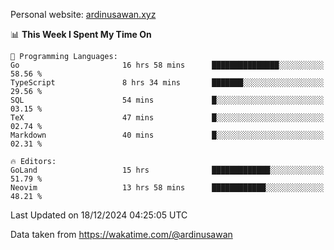Personal website: [ardinusawan.xyz](https://ardinusawan.xyz)

<!--START_SECTION:waka-->
📊 **This Week I Spent My Time On** 

```text
💬 Programming Languages: 
Go                       16 hrs 58 mins      ███████████████░░░░░░░░░░   58.56 % 
TypeScript               8 hrs 34 mins       ███████░░░░░░░░░░░░░░░░░░   29.56 % 
SQL                      54 mins             █░░░░░░░░░░░░░░░░░░░░░░░░   03.15 % 
TeX                      47 mins             █░░░░░░░░░░░░░░░░░░░░░░░░   02.74 % 
Markdown                 40 mins             █░░░░░░░░░░░░░░░░░░░░░░░░   02.31 % 

🔥 Editors: 
GoLand                   15 hrs              █████████████░░░░░░░░░░░░   51.79 % 
Neovim                   13 hrs 58 mins      ████████████░░░░░░░░░░░░░   48.21 % 
```


 Last Updated on 18/12/2024 04:25:05 UTC
<!--END_SECTION:waka-->
Data taken from https://wakatime.com/@ardinusawan
